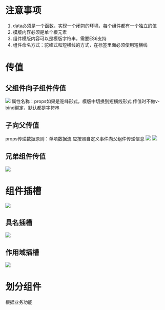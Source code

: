# 注意事项
1. data必须是一个函数，实现一个闭包的环境，每个组件都有一个独立的值
2. 模版内容必须是单个根元素
3. 组件模版内容可以是模版字符串，需要ES6支持
4. 组件命名方式：驼峰式和短横线的方式，在标签里面必须使用短横线

# 传值
## 父组件向子组件传值
![](https://raw.githubusercontent.com/chenruida/image/master/202210031647335.png)
属性名称：props如果是驼峰形式，模版中切换到短横线形式
 传值时不做v-bind绑定，默认都是字符串
## 子向父传值
props传递数据原则：单项数据流
应按照自定义事件向父组件传递信息
 ![](https://raw.githubusercontent.com/chenruida/image/master/202210041511965.png)
![](https://raw.githubusercontent.com/chenruida/image/master/202210041515324.png)
## 兄弟组件传值
![](https://raw.githubusercontent.com/chenruida/image/master/202210041518521.png)
# 组件插槽
![](https://raw.githubusercontent.com/chenruida/image/master/202210041523426.png)

## 具名插槽
![](https://raw.githubusercontent.com/chenruida/image/master/202210041525499.png)
## 作用域插槽
 ![](https://raw.githubusercontent.com/chenruida/image/master/202210041544762.png)

# 划分组件
根据业务功能
